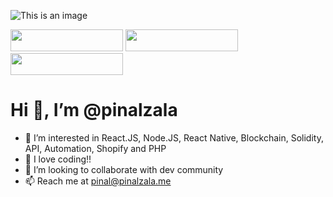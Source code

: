 
![This is an image](https://pinalzala.me/images/PinalSoftwareEngineer.png)

<p align=center">
  <img src="https://pinalzala.me/images/websitepinalzala.png" width="180" height="35" />
  <img src="https://pinalzala.me/images/linkdinpinalzala.png" width="180" height="35" /> 
  <img src="https://pinalzala.me/images/twitterpinalzala2.png" width="180" height="35" />
</p>




#   Hi 👋, I’m @pinalzala
- 👀 I’m interested in React.JS, Node.JS, React Native, Blockchain, Solidity, API, Automation, Shopify and PHP
- 🌱 I love coding!!
- 💞️ I’m looking to collaborate with dev community
- 📫 Reach me at pinal@pinalzala.me


<!---
pinalzala/pinalzala is a ✨ special ✨ repository because its `README.md` (this file) appears on your GitHub profile.
You can click the Preview link to take a look at your changes.
--->

